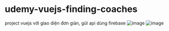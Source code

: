 # udemy-vuejs-finding-coaches
project vuejs với giao diện đơn giản, gửi api dùng firebase
![image](https://github.com/TranDo25/udemy-vuejs-finding-coaches/assets/73243952/90566501-57fe-436b-b4b1-8a8b7a06a796)
![image](https://github.com/TranDo25/udemy-vuejs-finding-coaches/assets/73243952/bdbe4793-cc8f-4dd8-8cbc-f93bd5ef2f35)
